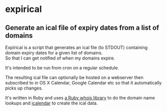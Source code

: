expirical
=========

Generate an ical file of expiry dates from a list of domains
----

Expirical is a script that generates an ical file (to STDOUT) containing domain expiry dates for a given list of domains.  
So that I can get notified of when my domains expire.

It's intended to be run from cron on a regular schedule.

The resulting ical file can optionally be hosted on a webserver then subscribed to in OS X Calendar, Google Calendar etc so that it automatically picks up changes.

It's written in Ruby and uses [a Ruby whois library](https://github.com/weppos/whois) to do the domain name lookups and [icalendar](https://github.com/icalendar/icalendar) to create the ical data.


